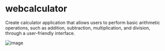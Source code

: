 # webcalculator
Create calculator application that allows users to perform basic arithmetic operations, such as addition, subtraction, multiplication, and division, through a user-friendly interface.


![image](https://github.com/NOTTY-SOUL/webcalculator/assets/87599342/98e60c1e-99d8-49c5-818f-7325f9f6cdcd)
